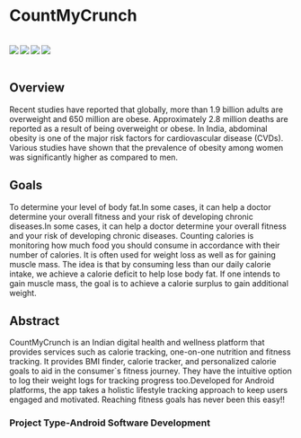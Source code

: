 # CountMyCrunch
<br>
<img align="left" src="https://img.icons8.com/fluency/230/000000/android-tablet.png"/>
<img align="left" src="https://img.icons8.com/doodle/230/000000/android-studio--v3.png"/>
<img align="left" src="https://img.icons8.com/doodle/230/000000/apple-jam.png"/>
<img align="left" src="https://img.icons8.com/doodle/230/000000/bmi.png"/>
<br>
<br>

## Overview

Recent studies have reported that globally, more than 1.9 billion adults are overweight and 650 million are obese. Approximately 2.8 million deaths are reported as a result of being overweight or obese.  In India, abdominal obesity is one of the major risk factors for cardiovascular disease (CVDs). Various studies have shown that the prevalence of obesity among women was significantly higher as compared to men.

## Goals
To determine your level of body fat.In some cases, it can help a doctor determine your overall fitness and your risk of developing chronic diseases.In some cases, it can help a doctor determine your overall fitness and your risk of developing chronic diseases. Counting calories is monitoring how much food you should consume in accordance with their number of calories. It is often used for weight loss as well as for gaining muscle mass. The idea is that by consuming less than our daily calorie intake, we achieve a calorie deficit to help lose body fat. If one intends to gain muscle mass, the goal is to achieve a calorie surplus to gain additional weight.

## Abstract
CountMyCrunch is an Indian digital health and wellness platform that provides services such as calorie tracking, one-on-one nutrition and fitness tracking. It provides BMI finder, calorie tracker, and personalized calorie goals to aid in the consumer`s fitness journey. They have the intuitive option to log their weight logs for tracking progress too.Developed for Android platforms, the app takes a holistic lifestyle tracking approach to keep users engaged and motivated. Reaching fitness goals has never been this easy!!
### Project Type-**Android Software Development**

